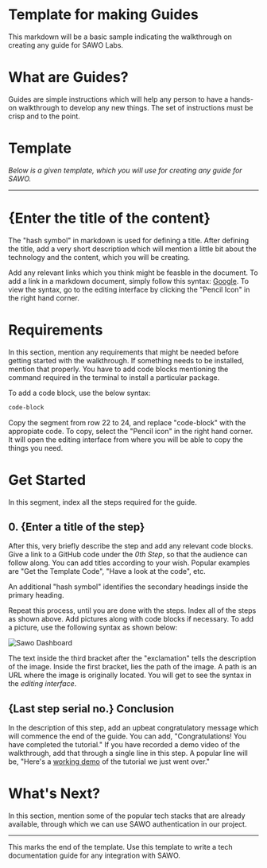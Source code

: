 # Template for making Guides

This markdown will be a basic sample indicating the walkthrough on creating any guide for SAWO Labs.

# What are Guides?

Guides are simple instructions which will help any person to have a hands-on walkthrough to develop any new things. The set of instructions must be crisp and to the point.

# Template

*Below is a given template, which you will use for creating any guide for SAWO.*

---------------------------------------

# {Enter the title of the content}
  
The "hash symbol" in markdown is used for defining a title. After defining the title, add a very short description which will mention a little bit about the technology and the content, which you will be creating.

Add any relevant links which you think might be feasble in the document. To add a link in a markdown document, simply follow this syntax: [Google](https://www.google.com). To view the syntax, go to the editing interface by clicking the "Pencil Icon" in the right hand corner.

# Requirements

In this section, mention any requirements that might be needed before getting started with the walkthrough. If something needs to be installed, mention that properly. You have to add code blocks mentioning the command required in the terminal to install a particular package.

To add a code block, use the below syntax:
```sh
code-block
```
Copy the segment from row 22 to 24, and replace "code-block" with the appropiate code. To copy, select the "Pencil icon" in the right hand corner. It will open the editing interface from where you will be able to copy the things you need.

# Get Started

In this segment, index all the steps required for the guide. 

## 0. {Enter a title of the step}

After this, very briefly describe the step and add any relevant code blocks. Give a link to a GitHub code under the *0th Step*, so that the audience can follow along. You can add titles according to your wish. Popular examples are "Get the Template Code", "Have a look at the code", etc.

An additional "hash symbol" identifies the secondary headings inside the primary heading.

Repeat this process, until you are done with the steps. Index all of the steps as shown above. Add pictures along with code blocks if necessary. To add a picture, use the following syntax as shown below:

![Sawo Dashboard](https://github.com/Sawo-Community/Sawo-Docs/blob/main/images/SAWO%201.png)

The text inside the third bracket after the "exclamation" tells the description of the image. Inside the first bracket, lies the path of the image. A path is an URL where the image is originally located. You will get to see the syntax in the *editing interface*.

## {Last step serial no.} Conclusion

In the description of this step, add an upbeat congratulatory message which will commence the end of the guide. You can add, "Congratulations! You have completed the tutorial." If you have recorded a demo video of the walkthrough, add that through a single line in this step. A popular line will be, "Here's a [working demo](https://www.youtube.com) of the tutorial we just went over."

# What's Next?

In this section, mention some of the popular tech stacks that are already available, through which we can use SAWO authentication in our project.

--------------------------------

This marks the end of the template. Use this template to write a tech documentation guide for any integration with SAWO.
